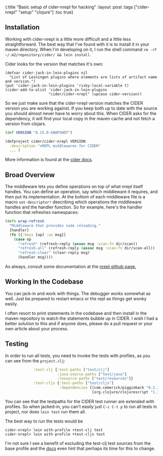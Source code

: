 {:title "Basic setup of cider-nrepl for hacking"
 :layout :post
 :tags ["cider-nrepl" "setup" "clojure"]
 :toc true}

## Installation ##

Working with cider-nrepl is a little more difficult and a little less straightforward. The best way that I've found with it is to install it in your maven directory. When I'm developing on it, I run the shell command `rm -rf ~/.m2/repository/cider/ && lein install`.

Cider looks for the version that matches it's own:

```emacs-lisp
(defvar cider-jack-in-lein-plugins nil
  "List of Leiningen plugins where elements are lists of artifact name and version.")
(put 'cider-jack-in-lein-plugins 'risky-local-variable t)
(cider-add-to-alist 'cider-jack-in-lein-plugins
                    "cider/cider-nrepl" (upcase cider-version))

```

So we just make sure that the cider-nrepl version matches the CIDER version you are working against. If you keep both up to date with the source you should almost never have to worry about this. When CIDER asks for the dependency, it will find your local copy in the maven cache and not fetch a version from clojars.

```clojure
(def VERSION "0.15.0-SNAPSHOT")

(defproject cider/cider-nrepl VERSION
  :description "nREPL middlewares for CIDER"
  ... )

```

More information is found at the [cider docs](https://cider.readthedocs.io/en/latest/hacking_on_cider/#hacking-on-cider-nrepl).

## Broad Overview ##

The middleware lets you define operations on top of what nrepl itself handles. You can define an operation, say which middleware it requires, and then put its implementation. At the bottom of each middleware file is a macro `set-descriptor!` describing which operations the middleware handles and the handler function. So for example, here's the handler function that refreshes namespaces:

```clojure
(defn wrap-refresh
  "Middleware that provides code reloading."
  [handler]
  (fn [{:keys [op] :as msg}]
    (case op
      "refresh" (refresh-reply (assoc msg :scan-fn dir/scan))
      "refresh-all" (refresh-reply (assoc msg :scan-fn dir/scan-all))
      "refresh-clear" (clear-reply msg)
      (handler msg))))
```

As always, consult some documentation at the [nrepl github page.](https://github.com/clojure/tools.nrepl#middleware)

## Working In the Codebase ##

You can jack-in and work with things. The debugger works somewhat as well. Just be prepared to restart emacs or the repl as things get wonky easily.

I often resort to print statements in the codebase and then install in the maven repository to watch the statements bubble up in CIDER. I wish I had a better solution to this and if anyone does, please do a pull request or your own article about your process.

## Testing ##

In order to run all tests, you need to invoke the tests with profiles, as you can see from the `project.clj`:

```clojure
             :test-clj {:test-paths ["test/clj"]
                        :java-source-paths ["test/java"]
                        :resource-paths ["test/resources"]}
             :test-cljs {:test-paths ["test/cljs"]
                         :dependencies [[com.cemerick/piggieback "0.2.1"]
                                        [org.clojure/clojurescript "1.7.189"]]}
```
You can see that the testpaths for the CIDER test runner are extended with profiles. So when jacked-in, you can't easily just `C-c C-t p` to run all tests in project, nor does `lein test` run them all.

The best way to run the tests would be

```shell
cider-nrepl> lein with-profile +test-clj test
cider-nrepl> lein with-profile +test-cljs test

```
I'm not sure I see a benefit of excluding the test-clj test sources from the base profile and the [docs](https://cider.readthedocs.io/en/latest/hacking_on_cider/#testing-the-code_1) even hint that perhaps its time for this to change.

